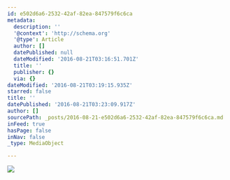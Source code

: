 ```yaml
---
id: e502d6a6-2532-42af-82ea-847579f6c6ca
metadata:
  description: ''
  '@context': 'http://schema.org'
  '@type': Article
  author: []
  datePublished: null
  dateModified: '2016-08-21T03:16:51.701Z'
  title: ''
  publisher: {}
  via: {}
dateModified: '2016-08-21T03:19:15.935Z'
starred: false
title: ''
datePublished: '2016-08-21T03:23:09.917Z'
author: []
sourcePath: _posts/2016-08-21-e502d6a6-2532-42af-82ea-847579f6c6ca.md
inFeed: true
hasPage: false
inNav: false
_type: MediaObject

---
```

![](https://the-grid-user-content.s3-us-west-2.amazonaws.com/b72192e7-e82e-4733-b45b-818b89840ddb.jpg)